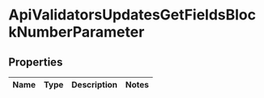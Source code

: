 
# ApiValidatorsUpdatesGetFieldsBlockNumberParameter

## Properties
Name | Type | Description | Notes
------------ | ------------- | ------------- | -------------



